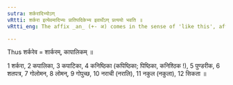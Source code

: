 ```yaml
---
sutra: शर्करादिभ्योऽण्
vRtti: शर्करा इत्येवमादिभ्यः प्रातिपदिकेभ्य इवार्थेऽण् प्रत्ययो भवति ॥
vRtti_eng: The affix _an_ (+- अ) comes in the sense of 'like this', after the words _sarkara_ &c.

---
```

Thus शर्करेव = शार्करम्, कापालिकम् ॥

1 शर्करा, 2 कपालिका, 3 कपाटिका, 4 कनिष्ठिका (कपिष्ठिका; पिष्ठिका, कनिश्ठिक !), 5 पुण्डरीक, 6 शतपत्र, 7 गोलोमन, 8 लोमन्, 9 गोपुच्छ, 10 नराची (नरालि), 11 नकुल (नकुला), 12 सिकता ॥